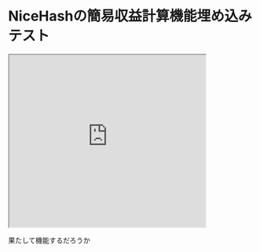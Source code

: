 # NiceHashの簡易収益計算機能埋め込みテスト

<iframe src="https://widget.nicehash.com/profcalc" width="400" height="350" scrolling="no" id="nhiframe"></iframe>  
  
  
果たして機能するだろうか
